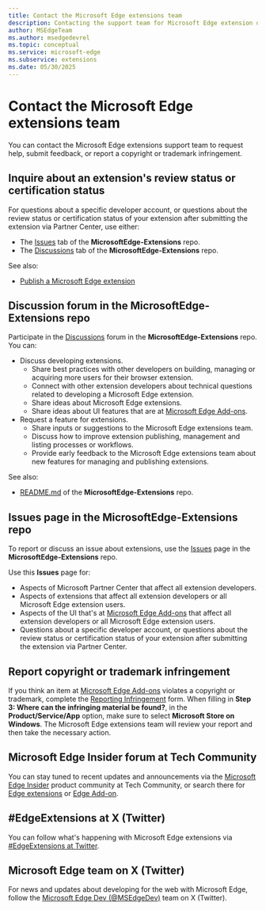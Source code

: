 ```yaml
---
title: Contact the Microsoft Edge extensions team
description: Contacting the support team for Microsoft Edge extension development.
author: MSEdgeTeam
ms.author: msedgedevrel
ms.topic: conceptual
ms.service: microsoft-edge
ms.subservice: extensions
ms.date: 05/30/2025
---
```

# Contact the Microsoft Edge extensions team

You can contact the Microsoft Edge extensions support team to request help, submit feedback, or report a copyright or trademark infringement.


<!-- ====================================================================== -->
## Inquire about an extension's review status or certification status

For questions about a specific developer account, or questions about the review status or certification status of your extension after submitting the extension via Partner Center, use either:

* The [Issues](https://github.com/microsoft/MicrosoftEdge-Extensions/issues) tab of the **MicrosoftEdge-Extensions** repo.
* The [Discussions](https://github.com/microsoft/MicrosoftEdge-Extensions/discussions) tab of the **MicrosoftEdge-Extensions** repo.<!-- todo: strike Discussions, tighten Issues link/sentence.  if keep Discussions, add list item in Discussions section like in Issues section -->

See also:
* [Publish a Microsoft Edge extension](./publish-extension.md)


<!-- ====================================================================== -->
## Discussion forum in the MicrosoftEdge-Extensions repo

Participate in the [Discussions](https://github.com/microsoft/MicrosoftEdge-Extensions/discussions) forum in the **MicrosoftEdge-Extensions** repo.  You can:
* Discuss developing extensions.
   * Share best practices with other developers on building, managing or acquiring more users for their browser extension.
   * Connect with other extension developers about technical questions related to developing a Microsoft Edge extension.
   * Share ideas about Microsoft Edge extensions.
   * Share ideas about UI features that are at [Microsoft Edge Add-ons](https://microsoftedge.microsoft.com/addons/).
* Request a feature for extensions.
   * Share inputs or suggestions to the Microsoft Edge extensions team.
   * Discuss how to improve extension publishing, management and listing processes or workflows.
   * Provide early feedback to the Microsoft Edge extensions team about new features for managing and publishing extensions.
<!-- todo: if keep "Discussions" in section above, add here:
* Questions about a specific developer account, or questions about the review status or certification status of your extension after submitting the extension via Partner Center. -->

See also:
* [README.md](https://github.com/microsoft/MicrosoftEdge-Extensions/blob/main/README.md) of the **MicrosoftEdge-Extensions** repo.


<!-- ====================================================================== -->
## Issues page in the MicrosoftEdge-Extensions repo

To report or discuss an issue about extensions, use the [Issues](https://github.com/microsoft/MicrosoftEdge-Extensions/issues) page in the **MicrosoftEdge-Extensions** repo.

Use this **Issues** page for: 
* Aspects of Microsoft Partner Center that affect all extension developers.
* Aspects of extensions that affect all extension developers or all Microsoft Edge extension users.
* Aspects of the UI that's at [Microsoft Edge Add-ons](https://microsoftedge.microsoft.com/addons/) that affect all extension developers or all Microsoft Edge extension users.
* Questions about a specific developer account, or questions about the review status or certification status of your extension after submitting the extension via Partner Center.


<!-- ====================================================================== -->
## Report copyright or trademark infringement

If you think an item at [Microsoft Edge Add-ons](https://microsoftedge.microsoft.com/addons/) violates a copyright or trademark, complete the [Reporting Infringement](https://www.microsoft.com/concern/dmca) form.  When filling in **Step 3: Where can the infringing material be found?**, in the **Product/Service/App** option, make sure to select **Microsoft Store on Windows**.  The Microsoft Edge extensions team will review your report and then take the necessary action.


<!-- ====================================================================== -->
## Microsoft Edge Insider forum at Tech Community

You can stay tuned to recent updates and announcements via the [Microsoft Edge Insider](https://techcommunity.microsoft.com/category/MicrosoftEdgeInsider) product community at Tech Community, or search there for [Edge extensions](https://techcommunity.microsoft.com/search?q=edge+extensions&location=category%3AMicrosoftEdgeInsider) or [Edge Add-on](https://techcommunity.microsoft.com/search?q=edge+add-on&location=category%3AMicrosoftEdgeInsider).


<!-- ====================================================================== -->
## #EdgeExtensions at X (Twitter)

You can follow what's happening with Microsoft Edge extensions via [#EdgeExtensions at Twitter](https://x.com/search?q=%23EdgeExtensions&src=typed_query&f=live).


<!-- ====================================================================== -->
## Microsoft Edge team on X (Twitter)
<!-- not specific to extensions -->

For news and updates about developing for the web with Microsoft Edge, follow the [Microsoft Edge Dev (@MSEdgeDev)](https://x.com/msedgedev/) team on X (Twitter).

